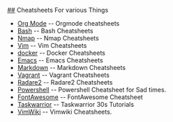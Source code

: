 [##](##) Cheatsheets For various Things

* [Org Mode](Orgmode-CheatSheet.md) -- Orgmode cheatsheets
* [Bash](BashCS.md) -- Bash Cheatsheets
* [Nmap](NmapCS.md) -- Nmap Cheatsheets
* [Vim](vimCS.md) -- Vim Cheatsheets
* [docker](dockerCS.md) -- Docker Cheatsheets
* [Emacs](EmacsCS.md) -- Emacs Cheatsheets
* [Markdown](markdownCS.md) -- Markdown Cheatsheets
* [Vagrant](vagrantCS.md) -- Vagrant Cheatsheets
* [Radare2](Radare2) -- Radare2 Cheatsheets
* [Powershell](PowershellCS.md) -- Powershell Cheatsheet for Sad times.
* [FontAwesome](FontAwesome) -- FontAwesome Cheatsheet
* [Taskwarrior](Taskwarrior) -- Taskwarrior 30s Tutorials
* [VimWiki](VimWiki) -- Vimwiki Cheatsheets.

